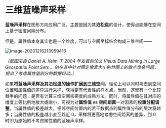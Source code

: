 # 三维蓝噪声采样



**蓝噪声采样**在图形方向应用广泛，主要是因为其**泊松盘**的设计，使得点能够在空间上基于密度间隔分布。

但是，属性值本身其实也是一个维度，可以与空间坐标结合构成三维空间——

![image-20201216213959416](C:\Users\lenovo\AppData\Roaming\Typora\typora-user-images\image-20201216213959416.png)

_（配图来自 Daniel A. Keim 于 2004 年发表的论文 Visual Data Mining in Large Geospatial Point Sets 。他在其中针对固定像素大小的地图上的散点堆叠问题，提出了考虑属性值剖分的数据抖动。）_

如果**将蓝噪声采样及其泊松盘的操作扩展到三维空间**，理论上可以同时考虑到空间位置和属性值的差异进行采样，获得更有代表性的样本点。当然，这里有一个比较棘手的问题：是否有计算三维空间核密度的成熟方法。同时，将属性值在其对应的维度上等比例地放大或缩小，可视为对**属性值 vs 空间距离**一对因素的**权重分配调整**。当属性值的极差越大，相邻空间位置内的若干数据点的属性值分布的层次将越多；当属性值的极差越小直至趋近 0，采样将更高地考虑空间距离的差异，到 0 时即为原始的不考虑属性值的蓝噪声采样。